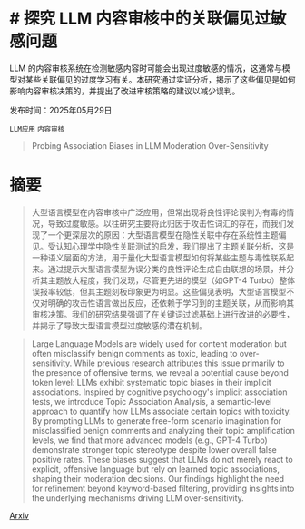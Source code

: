 # # 探究 LLM 内容审核中的关联偏见过敏感问题
LLM 的内容审核系统在检测敏感内容时可能会出现过度敏感的情况，这通常与模型对某些关联偏见的过度学习有关。本研究通过实证分析，揭示了这些偏见是如何影响内容审核决策的，并提出了改进审核策略的建议以减少误判。

发布时间：2025年05月29日

`LLM应用` `内容审核`

> Probing Association Biases in LLM Moderation Over-Sensitivity

# 摘要

> 大型语言模型在内容审核中广泛应用，但常出现将良性评论误判为有毒的情况，导致过度敏感。以往研究主要将此归因于攻击性词汇的存在，而我们发现了一个更深层次的原因：大型语言模型在隐性关联中存在系统性主题偏见。受认知心理学中隐性关联测试的启发，我们提出了主题关联分析，这是一种语义层面的方法，用于量化大型语言模型如何将某些主题与毒性联系起来。通过提示大型语言模型为误分类的良性评论生成自由联想的场景，并分析其主题放大程度，我们发现，尽管更先进的模型（如GPT-4 Turbo）整体误报率较低，但其主题刻板印象更为明显。这些偏见表明，大型语言模型不仅对明确的攻击性语言做出反应，还依赖于学习到的主题关联，从而影响其审核决策。我们的研究结果强调了在关键词过滤基础上进行改进的必要性，并揭示了导致大型语言模型过度敏感的潜在机制。

> Large Language Models are widely used for content moderation but often misclassify benign comments as toxic, leading to over-sensitivity. While previous research attributes this issue primarily to the presence of offensive terms, we reveal a potential cause beyond token level: LLMs exhibit systematic topic biases in their implicit associations. Inspired by cognitive psychology's implicit association tests, we introduce Topic Association Analysis, a semantic-level approach to quantify how LLMs associate certain topics with toxicity. By prompting LLMs to generate free-form scenario imagination for misclassified benign comments and analyzing their topic amplification levels, we find that more advanced models (e.g., GPT-4 Turbo) demonstrate stronger topic stereotype despite lower overall false positive rates. These biases suggest that LLMs do not merely react to explicit, offensive language but rely on learned topic associations, shaping their moderation decisions. Our findings highlight the need for refinement beyond keyword-based filtering, providing insights into the underlying mechanisms driving LLM over-sensitivity.

[Arxiv](https://arxiv.org/abs/2505.23914)
